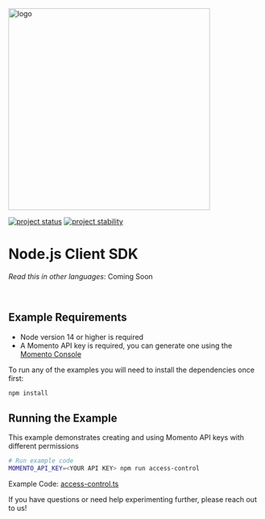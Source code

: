 <head>
  <meta name="Momento Node.js Client Library Documentation" content="Node.js client software development kit for Momento Cache">
</head>
<img src="https://docs.momentohq.com/img/logo.svg" alt="logo" width="400"/>

[![project status](https://momentohq.github.io/standards-and-practices/badges/project-status-official.svg)](https://github.com/momentohq/standards-and-practices/blob/main/docs/momento-on-github.md)
[![project stability](https://momentohq.github.io/standards-and-practices/badges/project-stability-stable.svg)](https://github.com/momentohq/standards-and-practices/blob/main/docs/momento-on-github.md)

# Node.js Client SDK

_Read this in other languages_: Coming Soon

<br>

## Example Requirements

- Node version 14 or higher is required
- A Momento API key is required, you can generate one using the [Momento Console](https://console.gomomento.com)

To run any of the examples you will need to install the dependencies once first:

```bash
npm install
```

## Running the Example

This example demonstrates creating and using Momento API keys with different permissions

```bash
# Run example code
MOMENTO_API_KEY=<YOUR API KEY> npm run access-control
```

Example Code: [access-control.ts](access-control.ts)

If you have questions or need help experimenting further, please reach out to us!



